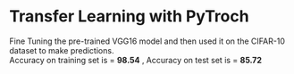 # Transfer Learning with PyTroch

Fine Tuning the pre-trained VGG16 model and then used it on the CIFAR-10 dataset to make predictions.\
Accuracy on training set is = **98.54** , Accuracy on test set is = **85.72**
